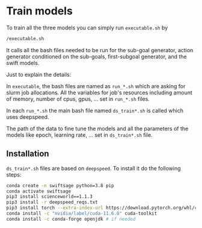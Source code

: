 

# Train models

To train all the three models you can simply run ```executable.sh``` by

```bash
/executable.sh 
```

It calls all the bash files needed to be run for the sub-goal generator, action generator conditioned on the sub-goals,
first-subgoal generator, and the swift models. 

Just to explain the details:

In ```executable```, the bash files are named as ```run_*.sh``` which are asking for slurm job allocations. All the variables for job's resources including amount of memory, number of cpus, gpus, ... set in ```run_*.sh``` files.

In each ```run_*.sh``` the main bash file named ```ds_train*.sh``` is called which uses deepspeed. 

The path of the data to fine tune the models and all the parameters of the models like epoch, learning rate, ... set in ```ds_train*.sh``` file.



## Installation

```ds_train*.sh``` files are based on `deepspeed`. To install it do the following steps:

```bash
conda create -n swiftsage python=3.8 pip
conda activate swiftsage
pip3 install scienceworld==1.1.3
pip3 install -r deepspeed_reqs.txt
pip3 install torch --extra-index-url https://download.pytorch.org/whl/cu116
conda install -c "nvidia/label/cuda-11.6.0" cuda-toolkit
conda install -c conda-forge openjdk # if needed 
```